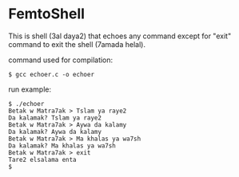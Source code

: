 # FemtoShell

This is shell (3al daya2) that echoes any command except for "exit" command to exit the shell (7amada helal).

command used for compilation:

```
$ gcc echoer.c -o echoer
```

run example:
```
$ ./echoer 
Betak w Matra7ak > Tslam ya raye2
Da kalamak? Tslam ya raye2
Betak w Matra7ak > Aywa da kalamy
Da kalamak? Aywa da kalamy
Betak w Matra7ak > Ma khalas ya wa7sh
Da kalamak? Ma khalas ya wa7sh
Betak w Matra7ak > exit
Tare2 elsalama enta
$
```
